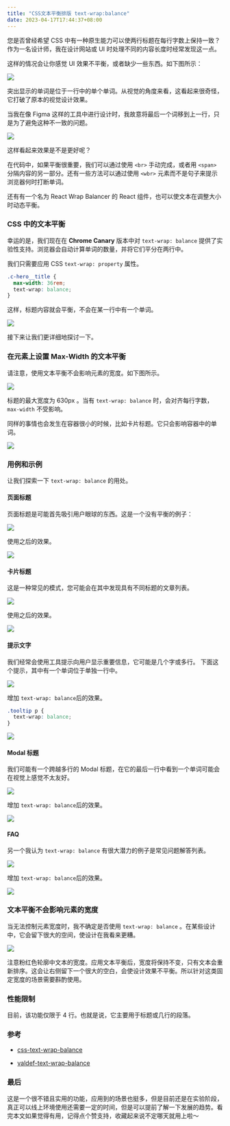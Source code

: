 ```yaml
---
title: "CSS文本平衡排版 text-wrap:balance"
date: 2023-04-17T17:44:37+08:00
---
```


您是否曾经希望 CSS 中有一种原生能力可以使两行标题在每行字数上保持一致？作为一名设计师，我在设计网站或 UI 时处理不同的内容长度时经常发现这一点。

这样的情况会让你感觉 UI 效果不平衡，或者缺少一些东西。如下图所示：

![](https://p3-juejin.byteimg.com/tos-cn-i-k3u1fbpfcp/e69c13e5ea624ab9b0cead8f6b4badaa~tplv-k3u1fbpfcp-zoom-in-crop-mark:1512:0:0:0.awebp)

突出显示的单词是位于一行中的单个单词。从视觉的角度来看，这看起来很奇怪，它打破了原本的视觉设计效果。

当我在像 Figma 这样的工具中进行设计时，我故意将最后一个词移到上一行，只是为了避免这种不一致的问题。

![](https://p3-juejin.byteimg.com/tos-cn-i-k3u1fbpfcp/56818bf6fabc44ecaee2cb79c72e2b27~tplv-k3u1fbpfcp-zoom-in-crop-mark:1512:0:0:0.awebp)

这样看起来效果是不是更好呢？

在代码中，如果平衡很重要，我们可以通过使用 `<br>` 手动完成，或者用 `<span>` 分隔内容的另一部分。还有一些方法可以通过使用 `<wbr>` 元素而不是句子来提示浏览器何时打断单词。

还有有一个名为 React Wrap Balancer 的 React 组件，也可以使文本在调整大小时动态平衡。

### CSS 中的文本平衡

幸运的是，我们现在在 **Chrome Canary** 版本中对 `text-wrap: balance` 提供了实验性支持。浏览器会自动计算单词的数量，并将它们平分在两行中。

我们只需要应用 CSS `text-wrap: property` 属性。

```css
.c-hero__title {
  max-width: 36rem;
  text-wrap: balance;
}
```

这样，标题内容就会平衡，不会在某一行中有一个单词。

![](https://p3-juejin.byteimg.com/tos-cn-i-k3u1fbpfcp/97d5208c404a492b997e2039253d2c92~tplv-k3u1fbpfcp-zoom-in-crop-mark:1512:0:0:0.awebp)

接下来让我们更详细地探讨一下。

### 在元素上设置 Max-Width 的文本平衡

请注意，使用文本平衡不会影响元素的宽度。如下图所示。

![](https://p3-juejin.byteimg.com/tos-cn-i-k3u1fbpfcp/6fc64479a42643cd94b1b47b4ada52e8~tplv-k3u1fbpfcp-zoom-in-crop-mark:1512:0:0:0.awebp)

标题的最大宽度为 630px 。当有 `text-wrap: balance` 时，会对齐每行字数，`max-width` 不受影响。

同样的事情也会发生在容器很小的时候，比如卡片标题。它只会影响容器中的单词。

![](https://p3-juejin.byteimg.com/tos-cn-i-k3u1fbpfcp/6b07ab43333f48d394786d251d04351e~tplv-k3u1fbpfcp-zoom-in-crop-mark:1512:0:0:0.awebp)

### 用例和示例

让我们探索一下 `text-wrap: balance` 的用处。

#### 页面标题

页面标题是可能首先吸引用户眼球的东西。这是一个没有平衡的例子：

![](https://p3-juejin.byteimg.com/tos-cn-i-k3u1fbpfcp/2e3fd0e33d58438fade483c88b10e86d~tplv-k3u1fbpfcp-zoom-in-crop-mark:1512:0:0:0.awebp)

使用之后的效果。

![](https://p3-juejin.byteimg.com/tos-cn-i-k3u1fbpfcp/00a6b54ef87b41ffba09e83257f91fe7~tplv-k3u1fbpfcp-zoom-in-crop-mark:1512:0:0:0.awebp)

#### 卡片标题

这是一种常见的模式，您可能会在其中发现具有不同标题的文章列表。

![](https://p3-juejin.byteimg.com/tos-cn-i-k3u1fbpfcp/4eeabd2945774b0a809483e145b213c9~tplv-k3u1fbpfcp-zoom-in-crop-mark:1512:0:0:0.awebp)

使用之后的效果。

![](https://p3-juejin.byteimg.com/tos-cn-i-k3u1fbpfcp/f645fca6211b4de19ad88ca1448852d3~tplv-k3u1fbpfcp-zoom-in-crop-mark:1512:0:0:0.awebp)

#### 提示文字

我们经常会使用工具提示向用户显示重要信息，它可能是几个字或多行。 下面这个提示，其中有一个单词位于单独一行中。

![](https://p3-juejin.byteimg.com/tos-cn-i-k3u1fbpfcp/fa183559eea44d10a719101e9eb8f6dd~tplv-k3u1fbpfcp-zoom-in-crop-mark:1512:0:0:0.awebp)

增加 `text-wrap: balance`后的效果。

```css
.tooltip p {
  text-wrap: balance;
}
```

![](https://p3-juejin.byteimg.com/tos-cn-i-k3u1fbpfcp/af01353a210a4d0c9c17756b32dfcd0f~tplv-k3u1fbpfcp-zoom-in-crop-mark:1512:0:0:0.awebp)

#### Modal 标题

我们可能有一个跨越多行的 Modal 标题，在它的最后一行中看到一个单词可能会在视觉上感觉不太友好。

![](https://p3-juejin.byteimg.com/tos-cn-i-k3u1fbpfcp/878a512a01024ed5906601ebfde4f827~tplv-k3u1fbpfcp-zoom-in-crop-mark:1512:0:0:0.awebp)

增加 `text-wrap: balance`后的效果。

![](https://p3-juejin.byteimg.com/tos-cn-i-k3u1fbpfcp/d8a527236ef34ff19a028eb938342d75~tplv-k3u1fbpfcp-zoom-in-crop-mark:1512:0:0:0.awebp)

#### FAQ

另一个我认为 `text-wrap: balance` 有很大潜力的例子是常见问题解答列表。

![](https://p3-juejin.byteimg.com/tos-cn-i-k3u1fbpfcp/d3fc06c1055440e6a05eb024da4616e7~tplv-k3u1fbpfcp-zoom-in-crop-mark:1512:0:0:0.awebp)

增加 `text-wrap: balance`后的效果。

![](https://p3-juejin.byteimg.com/tos-cn-i-k3u1fbpfcp/cfe768efd20242d3a42aa5692350a10e~tplv-k3u1fbpfcp-zoom-in-crop-mark:1512:0:0:0.awebp)

### 文本平衡不会影响元素的宽度

当无法控制元素宽度时，我不确定是否使用 `text-wrap: balance` 。在某些设计中，它会留下很大的空间，使设计在我看来更糟。

![](https://p3-juejin.byteimg.com/tos-cn-i-k3u1fbpfcp/60f790eb8adb421dac0b5b18c4f9a35e~tplv-k3u1fbpfcp-zoom-in-crop-mark:1512:0:0:0.awebp)

注意粉红色轮廓中文本的宽度。应用文本平衡后，宽度将保持不变，只有文本会重新排序。这会让右侧留下一个很大的空白，会使设计效果不平衡。所以针对这类固定宽度的场景需要斟酌使用。

### 性能限制

目前，该功能仅限于 4 行。也就是说，它主要用于标题或几行的段落。

### 参考

- [css-text-wrap-balance](https://developer.chrome.com/blog/css-text-wrap-balance/)

- [valdef-text-wrap-balance](https://w3c.github.io/csswg-drafts/css-text-4/#valdef-text-wrap-balance)

### 最后

这是一个很不错且实用的功能，应用到的场景也挺多，但是目前还是在实验阶段，真正可以线上环境使用还需要一定的时间，但是可以提前了解一下发展的趋势。看完本文如果觉得有用，记得点个赞支持，收藏起来说不定哪天就用上啦～
